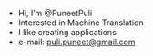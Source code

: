 - Hi, I’m @PuneetPuli
- Interested in Machine Translation
- I like creating applications
- e-mail: puli.puneet@gmail.com
